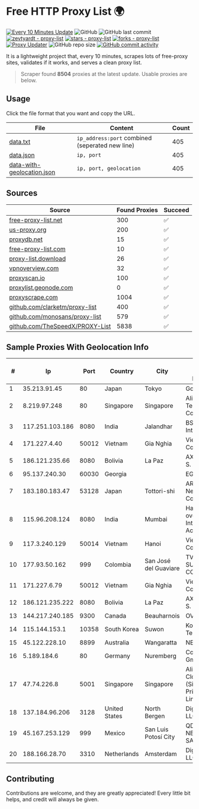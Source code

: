 
# Free HTTP Proxy List 🌍

[![Every 10 Minutes Update](https://github.com/mertguvencli/http-proxy-list/actions/workflows/main.yml/badge.svg?branch=main)](https://github.com/mertguvencli/http-proxy-list/actions/workflows/main.yml)
![GitHub](https://img.shields.io/github/license/mertguvencli/http-proxy-list)
![GitHub last commit](https://img.shields.io/github/last-commit/mertguvencli/http-proxy-list)
[![zevtyardt - proxy-list](https://img.shields.io/static/v1?label=zevtyardt&message=proxy-list&color=blue&logo=github)](https://github.com/zevtyardt/proxy-list "Go to GitHub repo")
[![stars - proxy-list](https://img.shields.io/github/stars/zevtyardt/proxy-list?style=social)](https://github.com/zevtyardt/proxy-list)
[![forks - proxy-list](https://img.shields.io/github/forks/zevtyardt/proxy-list?style=social)](https://github.com/zevtyardt/proxy-list)
[![Proxy Updater](https://github.com/zevtyardt/proxy-list/workflows/Proxy%20Updater/badge.svg)](https://github.com/zevtyardt/proxy-list/actions?query=workflow:"Proxy+Updater")
![GitHub repo size](https://img.shields.io/github/repo-size/zevtyardt/proxy-list)
[![GitHub commit activity](https://img.shields.io/github/commit-activity/m/zevtyardt/proxy-list?logo=commits)](https://github.com/zevtyardt/proxy-list/commits/main)

It is a lightweight project that, every 10 minutes, scrapes lots of free-proxy sites, validates if it works, and serves a clean proxy list.

> Scraper found **8504** proxies at the latest update. Usable proxies are below.

## Usage

Click the file format that you want and copy the URL.

|File|Content|Count|
|----|-------|-----|
|[data.txt](https://raw.githubusercontent.com/mertguvencli/http-proxy-list/main/proxy-list/data.txt)|`ip_address:port` combined (seperated new line)|405|
|[data.json](https://raw.githubusercontent.com/mertguvencli/http-proxy-list/main/proxy-list/data.json)|`ip, port`|405|
|[data-with-geolocation.json](https://raw.githubusercontent.com/mertguvencli/http-proxy-list/main/proxy-list/data-with-geolocation.json)|`ip, port, geolocation`|405|

## Sources

|Source|Found Proxies|Succeed|
|------|-------------|-------|
|[free-proxy-list.net](https://free-proxy-list.net)|300|✅|
|[us-proxy.org](https://www.us-proxy.org)|200|✅|
|[proxydb.net](http://proxydb.net)|15|✅|
|[free-proxy-list.com](https://free-proxy-list.com/?page=&port=&type%5B%5D=http&type%5B%5D=https&up_time=0&search=Search)|10|✅|
|[proxy-list.download](https://www.proxy-list.download/HTTP)|26|✅|
|[vpnoverview.com](https://vpnoverview.com/privacy/anonymous-browsing/free-proxy-servers)|32|✅|
|[proxyscan.io](https://www.proxyscan.io)|100|✅|
|[proxylist.geonode.com](https://proxylist.geonode.com/api/proxy-list?limit=300&page=1&sort_by=lastChecked&sort_type=desc&protocols=http,https)|0|✅|
|[proxyscrape.com](https://api.proxyscrape.com/v2/?request=displayproxies&protocol=http&timeout=10000&country=all&ssl=all&anonymity=all)|1004|✅|
|[github.com/clarketm/proxy-list](https://raw.githubusercontent.com/clarketm/proxy-list/master/proxy-list-raw.txt)|400|✅|
|[github.com/monosans/proxy-list](https://raw.githubusercontent.com/monosans/proxy-list/main/proxies/http.txt)|579|✅|
|[github.com/TheSpeedX/PROXY-List](https://raw.githubusercontent.com/TheSpeedX/PROXY-List/master/http.txt)|5838|✅|


## Sample Proxies With Geolocation Info

|#|Ip|Port|Country|City|Internet Service Provider|
|-|--|----|-------|----|-------------------------|
|1|35.213.91.45|80|Japan|Tokyo|Google LLC|
|2|8.219.97.248|80|Singapore|Singapore|Alibaba (US) Technology Co., Ltd.|
|3|117.251.103.186|8080|India|Jalandhar|BSNL Internet|
|4|171.227.4.40|50012|Vietnam|Gia Nghia|Viettel Corporation|
|5|186.121.235.66|8080|Bolivia|La Paz|AXS Bolivia S. A.|
|6|95.137.240.30|60030|Georgia||EGRISI|
|7|183.180.183.47|53128|Japan|Tottori-shi|ARTERIA Networks Corporation|
|8|115.96.208.124|8080|India|Mumbai|Hathway IP over Cable Internet Access|
|9|117.3.240.129|50014|Vietnam|Hanoi|Viettel Corporation|
|10|177.93.50.162|999|Colombia|San José del Guaviare|TV AZTECA SUCURSAL COLOMBIA|
|11|171.227.6.79|50012|Vietnam|Gia Nghia|Viettel Corporation|
|12|186.121.235.222|8080|Bolivia|La Paz|AXS Bolivia S. A.|
|13|144.217.240.185|9300|Canada|Beauharnois|OVH SAS|
|14|115.144.153.1|10358|South Korea|Suwon|Korea Telecom|
|15|45.122.228.10|8899|Australia|Wangaratta|NETPTYLTD|
|16|5.189.184.6|80|Germany|Nuremberg|Contabo GmbH|
|17|47.74.226.8|5001|Singapore|Singapore|Alibaba Cloud (Singapore) Private Limited|
|18|137.184.96.206|3128|United States|North Bergen|DigitalOcean, LLC|
|19|45.167.253.129|999|Mexico|San Luis Potosí City|QDS NETWORKS SA DE CV|
|20|188.166.28.70|3310|Netherlands|Amsterdam|DigitalOcean, LLC|



## Contributing

Contributions are welcome, and they are greatly appreciated! Every
little bit helps, and credit will always be given.

